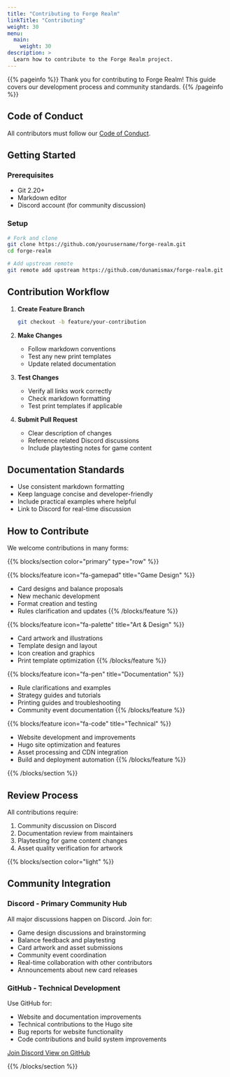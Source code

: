 ```yaml
---
title: "Contributing to Forge Realm"
linkTitle: "Contributing"
weight: 30
menu:
  main:
    weight: 30
description: >
  Learn how to contribute to the Forge Realm project.
---
```


{{% pageinfo %}}
Thank you for contributing to Forge Realm! This guide covers our development process and community standards.
{{% /pageinfo %}}

## Code of Conduct

All contributors must follow our [Code of Conduct](https://github.com/dunamismax/forge-realm/blob/main/CODE_OF_CONDUCT.md).

## Getting Started

### Prerequisites

- Git 2.20+
- Markdown editor
- Discord account (for community discussion)

### Setup

```bash
# Fork and clone
git clone https://github.com/yourusername/forge-realm.git
cd forge-realm

# Add upstream remote
git remote add upstream https://github.com/dunamismax/forge-realm.git
```

## Contribution Workflow

1. **Create Feature Branch**

   ```bash
   git checkout -b feature/your-contribution
   ```

2. **Make Changes**
   - Follow markdown conventions
   - Test any new print templates
   - Update related documentation

3. **Test Changes**
   - Verify all links work correctly
   - Check markdown formatting
   - Test print templates if applicable

4. **Submit Pull Request**
   - Clear description of changes
   - Reference related Discord discussions
   - Include playtesting notes for game content

## Documentation Standards

- Use consistent markdown formatting
- Keep language concise and developer-friendly
- Include practical examples where helpful
- Link to Discord for real-time discussion

## How to Contribute

We welcome contributions in many forms:

{{% blocks/section color="primary" type="row" %}}

{{% blocks/feature icon="fa-gamepad" title="Game Design" %}}

- Card designs and balance proposals
- New mechanic development
- Format creation and testing
- Rules clarification and updates
{{% /blocks/feature %}}

{{% blocks/feature icon="fa-palette" title="Art & Design" %}}

- Card artwork and illustrations
- Template design and layout
- Icon creation and graphics
- Print template optimization
{{% /blocks/feature %}}

{{% blocks/feature icon="fa-pen" title="Documentation" %}}

- Rule clarifications and examples
- Strategy guides and tutorials
- Printing guides and troubleshooting
- Community event documentation
{{% /blocks/feature %}}

{{% blocks/feature icon="fa-code" title="Technical" %}}

- Website development and improvements
- Hugo site optimization and features
- Asset processing and CDN integration
- Build and deployment automation
{{% /blocks/feature %}}

{{% /blocks/section %}}

## Review Process

All contributions require:

1. Community discussion on Discord
2. Documentation review from maintainers
3. Playtesting for game content changes
4. Asset quality verification for artwork

{{% blocks/section color="light" %}}

## Community Integration

### Discord - Primary Community Hub

All major discussions happen on Discord. Join for:

- Game design discussions and brainstorming
- Balance feedback and playtesting
- Card artwork and asset submissions
- Community event coordination
- Real-time collaboration with other contributors
- Announcements about new card releases

### GitHub - Technical Development

Use GitHub for:

- Website and documentation improvements
- Technical contributions to the Hugo site
- Bug reports for website functionality
- Code contributions and build system improvements

<div class="text-center mt-4">
  <a class="btn btn-lg btn-primary me-3 mb-4" href="https://discord.gg/KQTY8DfY">
    Join Discord <i class="fab fa-discord ms-2"></i>
  </a>
  <a class="btn btn-lg btn-secondary me-3 mb-4" href="https://github.com/dunamismax/forge-realm">
    View on GitHub <i class="fab fa-github ms-2"></i>
  </a>
</div>

{{% /blocks/section %}}
